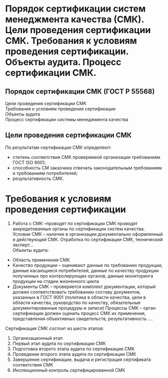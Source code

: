 # Порядок сертификации систем менеджмента качества (СМК). Цели проведения сертификации СМК. Требования к условиям проведения сертификации. Объекты аудита. Процесс сертификации СМК.
## Порядок сертификации СМК (ГОСТ Р 55568)
Цели проведения сертификации СМК  
Требования к условиям проведения сертификации  
Объекты аудита  
Процесс сертификации системы менеджмента качества  
## Цели проведения сертификации СМК
По результатам сертификации СМК определяют:
* степень соответствия СМК проверяемой организации требованиям ГОСТ ISO 9001;
* способность СМ заказчика отвечать законодательным требованиям и требованиям потребителей;
* результативность СМК.
# Требования к условиям проведения сертификации
1. Работа с СМК –проводят по сертификации СМК проводят аккредитованные органы по сертификации систем качества.  
Условие СМК – наличие в организации документально оформленный и действующий СМК. Отработка по сертификации СМК, технический эксперт…  
Объекты аудита:
* Область применения СМК
* Качество продукции – оценивают данные по требованию продукции, данные касающиеся потребителей, данные по качеству продукции полученных про контролирующих органов, данные мониторинга продукции на стадии жизненного цикла
* Документы СМК – проверяется комплект документации, который должен соответствовать требованию составу документов, указанных в ГОСТ 9001 (политика в области качества, цели в области качества, руководство по качеству, обязательные документированные процедуры и записи)
Процессы СМК – орган сертификации должен оценить процесс СМК их применения, представления объективных свидетельств, результативность ….  

Сертификация СМК состоит из шести этапов: 
1) Организационный этап 
2) Первый этап аудита по сертификации СМК 
3) Подготовка второго этапа аудита по сертификации СМК 
4) Проведение второго этапа аудита по сертификации СМК 
5) Завершение сертификации, выдача и регистрация сертификата соответствия СМК 
6) Инспекционный контроль сертифицированной СМК
